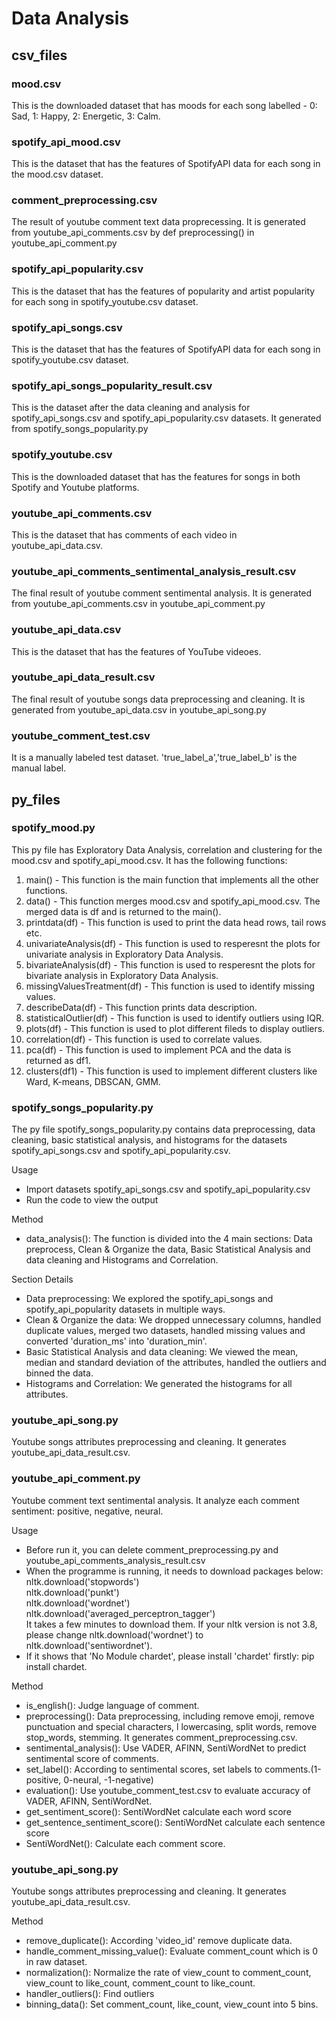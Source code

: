 # Data Analysis
## csv_files
### mood.csv
This is the downloaded dataset that has moods for each song labelled - 0: Sad, 1: Happy, 2: Energetic, 3: Calm.
### spotify_api_mood.csv
This is the dataset that has the features of SpotifyAPI data for each song in the mood.csv dataset.
### comment_preprocessing.csv
The result of youtube comment text data proprecessing. It is generated from youtube_api_comments.csv by def preprocessing() in youtube_api_comment.py
### spotify_api_popularity.csv
This is the dataset that has the features of popularity and artist popularity for each song in spotify_youtube.csv dataset.
### spotify_api_songs.csv
This is the dataset that has the features of SpotifyAPI data for each song in spotify_youtube.csv dataset.
### spotify_api_songs_popularity_result.csv
This is the dataset after the data cleaning and analysis for spotify_api_songs.csv and spotify_api_popularity.csv datasets. It generated from spotify_songs_popularity.py 
### spotify_youtube.csv
This is the downloaded dataset that has the features for songs in both Spotify and Youtube platforms.
### youtube_api_comments.csv
This is the dataset that has comments of each video in youtube_api_data.csv.
### youtube_api_comments_sentimental_analysis_result.csv
The final result of youtube comment sentimental analysis. It is generated from youtube_api_comments.csv in youtube_api_comment.py
### youtube_api_data.csv
This is the dataset that has the features of YouTube videoes.
### youtube_api_data_result.csv
The final result of youtube songs data preprocessing and cleaning. It is generated from youtube_api_data.csv in youtube_api_song.py
### youtube_comment_test.csv
It is a manually labeled test dataset. 'true_label_a','true_label_b' is the manual label.

## py_files
### spotify_mood.py
This py file has Exploratory Data Analysis, correlation and clustering for the mood.csv and spotify_api_mood.csv. It has the following functions:
1. main() - This function is the main function that implements all the other functions.
2. data() - This function merges mood.csv and spotify_api_mood.csv. The merged data is df and is returned to the main().
3. printdata(df) - This function is used to print the data head rows, tail rows etc.
4. univariateAnalysis(df) - This function is used to resperesnt the plots for univariate analysis in Exploratory Data Analysis.
5. bivariateAnalysis(df) - This function is used to resperesnt the plots for bivariate analysis in Exploratory Data Analysis.
6. missingValuesTreatment(df) - This function is used to identify missing values.
7. describeData(df) - This function prints data description.
8. statisticalOutlier(df) - This function is used to identify outliers using IQR.
9. plots(df) - This function is used to plot different fileds to display outliers.
10. correlation(df) - This function is used to correlate values.
11. pca(df) - This function is used to implement PCA and the data is returned as df1.
12. clusters(df1) - This function is used to implement different clusters like Ward, K-means, DBSCAN, GMM.
### spotify_songs_popularity.py
The py file spotify_songs_popularity.py contains data preprocessing, data cleaning, basic statistical analysis, and histograms for the datasets spotify_api_songs.csv and spotify_api_popularity.csv.<br>


Usage
- Import datasets spotify_api_songs.csv and spotify_api_popularity.csv
- Run the code to view the output<br>


Method
- data_analysis(): The function is divided into the 4 main sections: Data preprocess, Clean & Organize the data, Basic Statistical Analysis and data cleaning and Histograms and Correlation.<br>


Section Details
- Data preprocessing: We explored the spotify_api_songs and spotify_api_popularity datasets in multiple ways.<br>
- Clean & Organize the data: We dropped unnecessary columns, handled duplicate values, merged two datasets, handled missing values and converted 'duration_ms' into 'duration_min'.<br>
- Basic Statistical Analysis and data cleaning: We viewed the mean, median and standard deviation of the attributes, handled the outliers and binned the data.<br>
- Histograms and Correlation: We generated the histograms for all attributes.<br>

### youtube_api_song.py
Youtube songs attributes preprocessing and cleaning. It generates youtube_api_data_result.csv.
### youtube_api_comment.py
Youtube comment text sentimental analysis. It analyze each comment sentiment: positive, negative, neural.<br>


Usage
- Before run it, you can delete comment_preprocessing.py and youtube_api_comments_analysis_result.csv
- When the programme is running, it needs to download packages below:
  nltk.download('stopwords')<br>
  nltk.download('punkt')<br>
  nltk.download('wordnet')<br>
  nltk.download('averaged_perceptron_tagger') <br>
  It takes a few minutes to download them. If your nltk version is not 3.8, please change        nltk.download('wordnet') to nltk.download('sentiwordnet').
- If it shows that 'No Module chardet', please install 'chardet' firstly: pip install chardet. 

Method
- is_english(): Judge language of comment.<br>
- preprocessing(): Data preprocessing, including remove emoji, remove punctuation and special characters, l lowercasing, split words, remove stop_words, stemming. It generates comment_preprocessing.csv.<br>
- sentimental_analysis(): Use VADER, AFINN, SentiWordNet to predict sentimental score of comments.<br>
- set_label(): According to sentimental scores, set labels to comments.(1-positive, 0-neural, -1-negative)<br>
- evaluation(): Use youtube_comment_test.csv to evaluate accuracy of VADER, AFINN, SentiWordNet.<br>
- get_sentiment_score(): SentiWordNet calculate each word score<br>
- get_sentence_sentiment_score(): SentiWordNet calculate each sentence score<br>
- SentiWordNet(): Calculate each comment score.
### youtube_api_song.py
Youtube songs attributes preprocessing and cleaning. It generates youtube_api_data_result.csv.

Method

- remove_duplicate(): According 'video_id' remove duplicate data.<br>
- handle_comment_missing_value(): Evaluate comment_count which is 0 in raw dataset.<br>
- normalization(): Normalize the rate of view_count to comment_count, view_count to like_count, comment_count to like_count.<br>
- handler_outliers(): Find outliers<br>
- binning_data(): Set comment_count, like_count, view_count into 5 bins.
